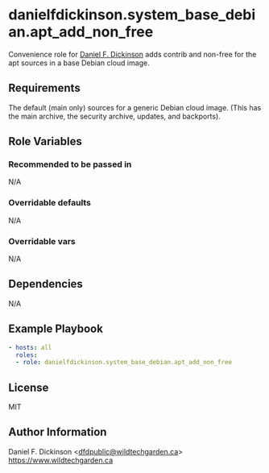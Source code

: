 # danielfdickinson.system_base_debian.apt_add_non_free

Convenience role for [Daniel F. Dickinson](https://www.wildtechgarden.ca/about/)
adds contrib and non-free for the apt sources in a base Debian cloud image.

## Requirements

The default (main only) sources for a generic Debian cloud image. (This has
the main archive, the security archive, updates, and backports).

## Role Variables

### Recommended to be passed in

N/A

### Overridable defaults

N/A

### Overridable vars

N/A

## Dependencies

N/A

## Example Playbook

``` yaml
- hosts: all
  roles:
  - role: danielfdickinson.system_base_debian.apt_add_non_free
```

## License

MIT

## Author Information

Daniel F. Dickinson \<dfdpublic@wildtechgarden.ca>
<https://www.wildtechgarden.ca>
